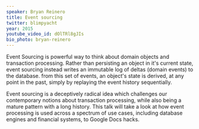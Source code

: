 ```yaml
---
speaker: Bryan Reinero
title: Event sourcing
twitter: blimpyacht
year: 2015
youtube_video_id: dOlTRl8gJIs
bio_photo: bryan-reinero
---
```


Event Sourcing is powerful way to think about domain objects and transaction processing. Rather than persisting an object in it's current state, event sourcing instead writes an immutable log of deltas (domain events) to the database. from this set of events, an object's state is derived, at any point in the past, simply by replaying the event history sequentially.

Event sourcing is a deceptively radical idea which challenges our contemporary notions about transaction processing, while also being a mature pattern with a long history. This talk will take a look at how event processing is used across a spectrum of use cases, including database engines and financial systems, to Google Docs hacks.
